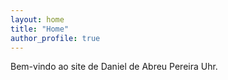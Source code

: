 ```yaml
---
layout: home
title: "Home"
author_profile: true
---
```


Bem-vindo ao site de Daniel de Abreu Pereira Uhr.

